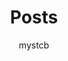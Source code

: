 ---
aliases:
 - posts
 - articles
 - blog
 - showcase
 - docs
title: Posts
author: mystcb
tags:
 - index
---
